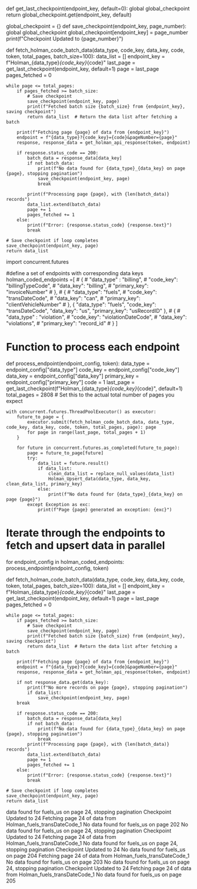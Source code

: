 

def get_last_checkpoint(endpoint_key, default=0):
    global global_checkpoint
    return global_checkpoint.get(endpoint_key, default)

global_checkpoint = {}
def save_checkpoint(endpoint_key, page_number):
    global global_checkpoint
    global_checkpoint[endpoint_key] = page_number
    print(f"Checkpoint Updated to {page_number}")
    

def fetch_holman_code_batch_data(data_type, code_key, data_key, code, token, total_pages, batch_size=100):
    data_list = []
    endpoint_key = f"Holman_{data_type}_{code_key}_{code}"
    last_page = get_last_checkpoint(endpoint_key, default=1)
    page = last_page
    pages_fetched = 0
    
    while page <= total_pages:
        if pages_fetched >= batch_size:
            # Save checkpoint
            save_checkpoint(endpoint_key, page)
            print(f"Fetched batch size {batch_size} from {endpoint_key}, saving checkpoint")
            return data_list  # Return the data list after fetching a batch
        
        print(f"Fetching page {page} of data from {endpoint_key}")
        endpoint = f"{data_type}?{code_key}={code}&pageNumber={page}"
        response, response_data = get_holman_api_response(token, endpoint)

        if response.status_code == 200:
            batch_data = response_data[data_key]
            if not batch_data:
                print(f"No data found for {data_type}_{data_key} on page {page}, stopping pagination")
                save_checkpoint(endpoint_key, page)
                break

            print(f"Processing page {page}, with {len(batch_data)} records")
            data_list.extend(batch_data)
            page += 1
            pages_fetched += 1
        else:
            print(f"Error: {response.status_code} {response.text}")
            break
    
    # Save checkpoint if loop completes
    save_checkpoint(endpoint_key, page)
    return data_list



import concurrent.futures


#define a set of endpoints with corresponding data keys
holman_coded_endpoints =[
    # {
    #     "data_type" : "billing",
    #     "code_key": "billingTypeCode",
    #     "data_key": "billing",
    #     "primary_key": "invoiceNumber"
    #  },
    # {
    #     "data_type": "fuels",
    #     "code_key": "transDateCode",
    #     "data_key": "can",
    #     "primary_key": "clientVehicleNumber"
    # },
    {
        "data_type": "fuels",
        "code_key": "transDateCode",
        "data_key": "us",
        "primary_key": "usRecordID"
    },
    # {
    #     "data_type" : "violation",
    #     "code_key": "violationDateCode",
    #     "data_key": "violations",
    #     "primary_key": "record_id"
    # }
]

# Function to process each endpoint
def process_endpoint(endpoint_config, token):
    data_type = endpoint_config["data_type"]
    code_key = endpoint_config["code_key"]
    data_key = endpoint_config["data_key"]
    primary_key = endpoint_config["primary_key"]
    code = 1
    last_page = get_last_checkpoint(f"Holman_{data_type}_{code_key}_{code}", default=1)
    total_pages = 2808  # Set this to the actual total number of pages you expect

    with concurrent.futures.ThreadPoolExecutor() as executor:
        future_to_page = {
            executor.submit(fetch_holman_code_batch_data, data_type, code_key, data_key, code, token, total_pages, page): page
            for page in range(last_page, total_pages + 1)
        }
        
        for future in concurrent.futures.as_completed(future_to_page):
            page = future_to_page[future]
            try:
                data_list = future.result()
                if data_list:
                    clean_data_list = replace_null_values(data_list)
                    Holman_Upsert_data(data_type, data_key, clean_data_list, primary_key)
                else:
                    print(f"No data found for {data_type}_{data_key} on page {page}")
            except Exception as exc:
                print(f"Page {page} generated an exception: {exc}")

# Iterate through the endpoints to fetch and upsert data in parallel
for endpoint_config in holman_coded_endpoints:
    process_endpoint(endpoint_config, token)

    


def fetch_holman_code_batch_data(data_type, code_key, data_key, code, token, total_pages, batch_size=100):
    data_list = []
    endpoint_key = f"Holman_{data_type}_{code_key}_{code}"
    last_page = get_last_checkpoint(endpoint_key, default=1)
    page = last_page
    pages_fetched = 0
    
    while page <= total_pages:
        if pages_fetched >= batch_size:
            # Save checkpoint
            save_checkpoint(endpoint_key, page)
            print(f"Fetched batch size {batch_size} from {endpoint_key}, saving checkpoint")
            return data_list  # Return the data list after fetching a batch
        
        print(f"Fetching page {page} of data from {endpoint_key}")
        endpoint = f"{data_type}?{code_key}={code}&pageNumber={page}"
        response, response_data = get_holman_api_response(token, endpoint)
        
        if not response_data.get(data_key):
            print(f"No more records on page {page}, stopping pagination")
            if data_list:
                save_checkpoint(endpoint_key, page)
        break

        if response.status_code == 200:
            batch_data = response_data[data_key]
            if not batch_data:
                print(f"No data found for {data_type}_{data_key} on page {page}, stopping pagination")
                break
            print(f"Processing page {page}, with {len(batch_data)} records")
            data_list.extend(batch_data)
            page += 1
            pages_fetched += 1
        else:
            print(f"Error: {response.status_code} {response.text}")
            break
    
    # Save checkpoint if loop completes
    save_checkpoint(endpoint_key, page)
    return data_list



data found for fuels_us on page 24, stopping pagination
Checkpoint Updated to 24
Fetching page 24 of data from Holman_fuels_transDateCode_1
No data found for fuels_us on page 202
No data found for fuels_us on page 24, stopping pagination
Checkpoint Updated to 24
Fetching page 24 of data from Holman_fuels_transDateCode_1
No data found for fuels_us on page 24, stopping pagination
Checkpoint Updated to 24
No data found for fuels_us on page 204
Fetching page 24 of data from Holman_fuels_transDateCode_1
No data found for fuels_us on page 203
No data found for fuels_us on page 24, stopping pagination
Checkpoint Updated to 24
Fetching page 24 of data from Holman_fuels_transDateCode_1
No data found for fuels_us on page 205
